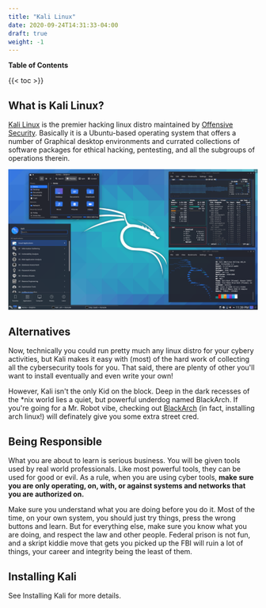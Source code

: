 ```yaml
---
title: "Kali Linux"
date: 2020-09-24T14:31:33-04:00
draft: true
weight: -1
---
```


**Table of Contents**

{{< toc >}}

## What is Kali Linux?

[Kali Linux](https://www.kali.org/) is the premier hacking linux distro maintained by [Offensive Security](https://www.offensive-security.com/). Basically it is a Ubuntu-based operating system that offers a number of Graphical desktop environments and currated collections of
software packages for ethical hacking, pentesting, and all the subgroups of operations therein.

![](/images/kali2020.png)

## Alternatives

Now, technically you could run pretty much any linux distro for your cybery activities, but Kali makes it easy with (most) of the hard work of collecting all the cybersecurity tools for you. That said, there are plenty of other you'll want to install eventually and even write your own!

However, Kali isn't the only Kid on the block. Deep in the dark recesses of the *nix world lies a quiet, but powerful underdog named BlackArch. If you're going for a Mr. Robot vibe, checking out [BlackArch](https://blackarch.org/) (in fact, installing arch linux!) will definately give you some extra street cred.

## Being Responsible

What you are about to learn is serious business. You will be given tools used by real world professionals. Like most powerful tools, they can be used for good or evil. As a rule, when you are using cyber tools, **make sure you are only operating, on, with, or against systems and networks that you are authorized on.**

Make sure you understand what you are doing before you do it. Most of the time, on your own system, you should just try things, press the wrong buttons and learn. But for everything else, make sure you know what you are doing, and respect the law and other people. Federal prison is not fun, and a skript kiddie move that gets you picked up the FBI will ruin a lot of things, your career and integrity being the least of them.

## Installing Kali

See Installing Kali for more details.


